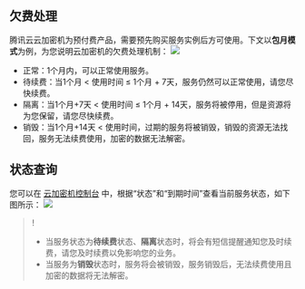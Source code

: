 

## 欠费处理
腾讯云云加密机为预付费产品，需要预先购买服务实例后方可使用。下文以**包月模式**为例，为您说明云加密机的欠费处理机制：
 ![](https://main.qcloudimg.com/raw/8e510c49599d4c5aba05d3d0c6c70c73.png)
- 正常：1个月内，可以正常使用服务。
- 待续费：当1个月 < 使用时间 ≤ 1个月 + 7天，服务仍然可以正常使用，请您尽快续费。
- 隔离：当1个月+7天 < 使用时间 ≤ 1个月 + 14天，服务将被停用，但是资源将为您保留，请您尽快续费。
- 销毁：当1个月+14天 < 使用时间，过期的服务将被销毁，销毁的资源无法找回，服务无法续费使用，加密的数据无法解密。

## 状态查询
您可以在 [云加密机控制台](https://console.cloud.tencent.com/hsm) 中，根据“状态”和“到期时间”查看当前服务状态，如下图所示：
![](https://main.qcloudimg.com/raw/1901c3b27ec4f0d1de8dbefef93f620b.png)
>!
>- 当服务状态为**待续费**状态、**隔离**状态时，将会有短信提醒通知您及时续费，请您及时续费以免影响您的业务。
>- 当服务为**销毁**状态时，服务将会被销毁，服务销毁后，无法续费使用且加密的数据将无法解密。
 
